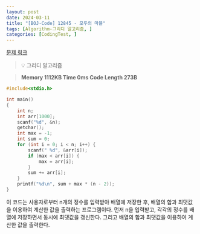 ```yaml
---
layout: post
date: 2024-03-11
title: "[BOJ-Code] 12845 - 모두의 마블"
tags: [Algorithm-그리디 알고리즘, ]
categories: [CodingTest, ]
---
```


[문제 링크](https://www.acmicpc.net/problem/12845)


> 💡 그리디 알고리즘


> **Memory   1112KB                                   Time   0ms                                Code Length   273B**


```c++
#include<stdio.h>

int main()
{
	int n;
	int arr[1000];
	scanf("%d", &n);
	getchar();
	int max = -1;
	int sum = 0;
	for (int i = 0; i < n; i++) {
		scanf(" %d", &arr[i]);
		if (max < arr[i]) {
			max = arr[i];
		}
		sum += arr[i];
	}
	printf("%d\n", sum + max * (n - 2));
}
```


이 코드는 사용자로부터 n개의 정수를 입력받아 배열에 저장한 후, 배열의 합과 최댓값을 이용하여 계산한 값을 출력하는 프로그램이다. 먼저 n을 입력받고, 각각의 정수를 배열에 저장하면서 동시에 최댓값을 갱신한다. 그리고 배열의 합과 최댓값을 이용하여 계산한 값을 출력한다.

